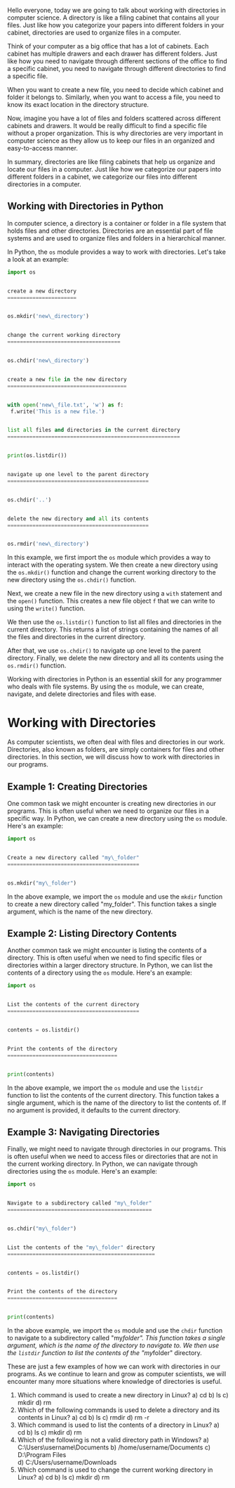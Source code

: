 Hello everyone, today we are going to talk about working with directories in computer science. A directory is like a filing cabinet that contains all your files. Just like how you categorize your papers into different folders in your cabinet, directories are used to organize files in a computer.


Think of your computer as a big office that has a lot of cabinets. Each cabinet has multiple drawers and each drawer has different folders. Just like how you need to navigate through different sections of the office to find a specific cabinet, you need to navigate through different directories to find a specific file.


When you want to create a new file, you need to decide which cabinet and folder it belongs to. Similarly, when you want to access a file, you need to know its exact location in the directory structure.


Now, imagine you have a lot of files and folders scattered across different cabinets and drawers. It would be really difficult to find a specific file without a proper organization. This is why directories are very important in computer science as they allow us to keep our files in an organized and easy-to-access manner.


In summary, directories are like filing cabinets that help us organize and locate our files in a computer. Just like how we categorize our papers into different folders in a cabinet, we categorize our files into different directories in a computer.


Working with Directories in Python
----------------------------------


In computer science, a directory is a container or folder in a file system that holds files and other directories. Directories are an essential part of file systems and are used to organize files and folders in a hierarchical manner.


In Python, the `os` module provides a way to work with directories. Let's take a look at an example:


```python
import os


create a new directory
======================


os.mkdir('new\_directory')


change the current working directory
====================================


os.chdir('new\_directory')


create a new file in the new directory
======================================


with open('new\_file.txt', 'w') as f:
 f.write('This is a new file.')


list all files and directories in the current directory
=======================================================


print(os.listdir())


navigate up one level to the parent directory
=============================================


os.chdir('..')


delete the new directory and all its contents
=============================================


os.rmdir('new\_directory')
```


In this example, we first import the `os` module which provides a way to interact with the operating system. We then create a new directory using the `os.mkdir()` function and change the current working directory to the new directory using the `os.chdir()` function.


Next, we create a new file in the new directory using a `with` statement and the `open()` function. This creates a new file object `f` that we can write to using the `write()` function.


We then use the `os.listdir()` function to list all files and directories in the current directory. This returns a list of strings containing the names of all the files and directories in the current directory.


After that, we use `os.chdir()` to navigate up one level to the parent directory. Finally, we delete the new directory and all its contents using the `os.rmdir()` function.


Working with directories in Python is an essential skill for any programmer who deals with file systems. By using the `os` module, we can create, navigate, and delete directories and files with ease.


Working with Directories
========================


As computer scientists, we often deal with files and directories in our work. Directories, also known as folders, are simply containers for files and other directories. In this section, we will discuss how to work with directories in our programs.


Example 1: Creating Directories
-------------------------------


One common task we might encounter is creating new directories in our programs. This is often useful when we need to organize our files in a specific way. In Python, we can create a new directory using the `os` module. Here's an example:


```python
import os


Create a new directory called "my\_folder"
==========================================


os.mkdir("my\_folder")
```


In the above example, we import the `os` module and use the `mkdir` function to create a new directory called "my\_folder". This function takes a single argument, which is the name of the new directory.


Example 2: Listing Directory Contents
-------------------------------------


Another common task we might encounter is listing the contents of a directory. This is often useful when we need to find specific files or directories within a larger directory structure. In Python, we can list the contents of a directory using the `os` module. Here's an example:


```python
import os


List the contents of the current directory
==========================================


contents = os.listdir()


Print the contents of the directory
===================================


print(contents)
```


In the above example, we import the `os` module and use the `listdir` function to list the contents of the current directory. This function takes a single argument, which is the name of the directory to list the contents of. If no argument is provided, it defaults to the current directory.


Example 3: Navigating Directories
---------------------------------


Finally, we might need to navigate through directories in our programs. This is often useful when we need to access files or directories that are not in the current working directory. In Python, we can navigate through directories using the `os` module. Here's an example:


```python
import os


Navigate to a subdirectory called "my\_folder"
==============================================


os.chdir("my\_folder")


List the contents of the "my\_folder" directory
===============================================


contents = os.listdir()


Print the contents of the directory
===================================


print(contents)
```


In the above example, we import the `os` module and use the `chdir` function to navigate to a subdirectory called "my*folder". This function takes a single argument, which is the name of the directory to navigate to. We then use the `listdir` function to list the contents of the "my*folder" directory.


These are just a few examples of how we can work with directories in our programs. As we continue to learn and grow as computer scientists, we will encounter many more situations where knowledge of directories is useful.


1. Which command is used to create a new directory in Linux?
a) cd
b) ls
c) mkdir
d) rm
2. Which of the following commands is used to delete a directory and its contents in Linux?
a) cd
b) ls
c) rmdir
d) rm -r
3. Which command is used to list the contents of a directory in Linux?
a) cd
b) ls
c) mkdir
d) rm
4. Which of the following is not a valid directory path in Windows?
a) C:\Users\username\Documents
b) /home/username/Documents
c) D:\Program Files\
d) C:/Users/username/Downloads
5. Which command is used to change the current working directory in Linux?
a) cd
b) ls
c) mkdir
d) rm


